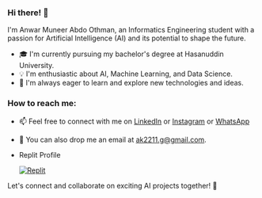 ### Hi there! 👋

I'm Anwar Muneer Abdo Othman, an Informatics Engineering student with a passion for Artificial Intelligence (AI) and its potential to shape the future. 

- 🎓 I'm currently pursuing my bachelor's degree at Hasanuddin University.
- 💡 I'm enthusiastic about AI, Machine Learning, and Data Science.
- 🚀 I'm always eager to learn and explore new technologies and ideas.

### How to reach me:

- 📫 Feel free to connect with me on [LinkedIn](https://www.linkedin.com/in/anwar-muneer-abdo-othman-068586251/) or [Instagram](https://instagram.com/amao.99?igshid=OGQ5ZDc2ODk2ZA==) or [WhatsApp](https://wa.me/qr/J73JXG65YBC4E1)
- 💬 You can also drop me an email at ak2211.g@gmail.com.
- Replit Profile

    [![Replit](https://img.shields.io/badge/Replit-ak2211g-blue?style=for-the-badge&logo=replit)](https://replit.com/@ak2211g)

Let's connect and collaborate on exciting AI projects together! 🤝
